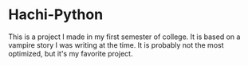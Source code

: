 # Hachi-Python
This is a project I made in my first semester of college. It is based on a vampire story I was writing at the time. It is probably not the most optimized, but it's my favorite project.
